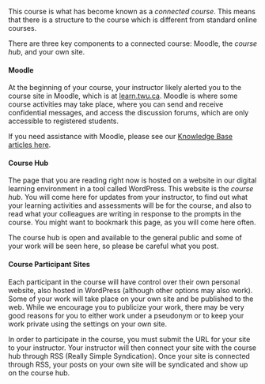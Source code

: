 This course is what has become known as a _connected course_. This means that there is a structure to the course which is different from standard online courses.

There are three key components to a connected course: Moodle, the _course hub_, and your own site.

#### Moodle

At the beginning of your course, your instructor likely alerted you to the course site in Moodle, which is at [learn.twu.ca](https://learn.twu.ca). Moodle is where some course activities may take place, where you can send and receive confidential messages, and access the discussion forums, which are only accessible to registered students.

If you need assistance with Moodle, please see our [Knowledge Base articles here](https://trinitywestern.teamdynamix.com/TDClient/KB/Default?CategoryID=4592).

#### Course Hub

The page that you are reading right now is hosted on a website in our digital learning environment in a tool called WordPress. This website is the _course hub_. You will come here for updates from your instructor, to find out what your learning activities and assessments will be for the course, and also to read what your colleagues are writing in response to the prompts in the course. You might want to bookmark this page, as you will come here often.

The course hub is open and available to the general public and some of your work will be seen here, so please be careful what you post.

#### Course Participant Sites

Each participant in the course will have control over their own personal website, also hosted in WordPress \(although other options may also work\). Some of your work will take place on your own site and be published to the web. While we encourage you to publicize your work, there may be very good reasons for you to either work under a pseudonym or to keep your work private using the settings on your own site.

In order to participate in the course, you must submit the URL for your site to your instructor. Your instructor will then connect your site with the course hub through RSS \(Really Simple Syndication\). Once your site is connected through RSS, your posts on your own site will be syndicated and show up on the course hub.


